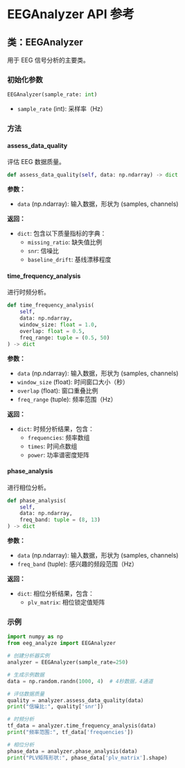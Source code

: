 # EEGAnalyzer API 参考

## 类：EEGAnalyzer

用于 EEG 信号分析的主要类。

### 初始化参数

```python
EEGAnalyzer(sample_rate: int)
```

- `sample_rate` (int): 采样率（Hz）

### 方法

#### assess_data_quality

评估 EEG 数据质量。

```python
def assess_data_quality(self, data: np.ndarray) -> dict
```

**参数：**
- `data` (np.ndarray): 输入数据，形状为 (samples, channels)

**返回：**
- `dict`: 包含以下质量指标的字典：
  - `missing_ratio`: 缺失值比例
  - `snr`: 信噪比
  - `baseline_drift`: 基线漂移程度

#### time_frequency_analysis

进行时频分析。

```python
def time_frequency_analysis(
    self,
    data: np.ndarray,
    window_size: float = 1.0,
    overlap: float = 0.5,
    freq_range: tuple = (0.5, 50)
) -> dict
```

**参数：**
- `data` (np.ndarray): 输入数据，形状为 (samples, channels)
- `window_size` (float): 时间窗口大小（秒）
- `overlap` (float): 窗口重叠比例
- `freq_range` (tuple): 频率范围（Hz）

**返回：**
- `dict`: 时频分析结果，包含：
  - `frequencies`: 频率数组
  - `times`: 时间点数组
  - `power`: 功率谱密度矩阵

#### phase_analysis

进行相位分析。

```python
def phase_analysis(
    self,
    data: np.ndarray,
    freq_band: tuple = (8, 13)
) -> dict
```

**参数：**
- `data` (np.ndarray): 输入数据，形状为 (samples, channels)
- `freq_band` (tuple): 感兴趣的频段范围（Hz）

**返回：**
- `dict`: 相位分析结果，包含：
  - `plv_matrix`: 相位锁定值矩阵

### 示例

```python
import numpy as np
from eeg_analyze import EEGAnalyzer

# 创建分析器实例
analyzer = EEGAnalyzer(sample_rate=250)

# 生成示例数据
data = np.random.randn(1000, 4)  # 4秒数据，4通道

# 评估数据质量
quality = analyzer.assess_data_quality(data)
print("信噪比:", quality['snr'])

# 时频分析
tf_data = analyzer.time_frequency_analysis(data)
print("频率范围:", tf_data['frequencies'])

# 相位分析
phase_data = analyzer.phase_analysis(data)
print("PLV矩阵形状:", phase_data['plv_matrix'].shape)
``` 